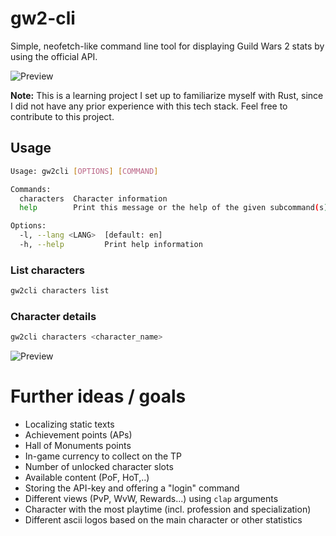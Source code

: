 # gw2-cli
Simple, neofetch-like command line tool for displaying Guild Wars 2 stats by using the official API.

![Preview](https://static.p-meier.dev/account.png)

**Note:** This is a learning project I set up to familiarize myself with Rust, since I did not have any prior experience with this tech stack. Feel free to contribute to this project.

## Usage
```bash
Usage: gw2cli [OPTIONS] [COMMAND]

Commands:
  characters  Character information
  help        Print this message or the help of the given subcommand(s)

Options:
  -l, --lang <LANG>  [default: en]
  -h, --help         Print help information
```

### List characters
```bash
gw2cli characters list
```

### Character details
```bash
gw2cli characters <character_name> 
```
![Preview](https://static.p-meier.dev/character_details.png)

# Further ideas / goals
- Localizing static texts
- Achievement points (APs)
- Hall of Monuments points
- In-game currency to collect on the TP
- Number of unlocked character slots
- Available content (PoF, HoT,..)
- Storing the API-key and offering a "login" command
- Different views (PvP, WvW, Rewards...) using `clap` arguments
- Character with the most playtime (incl. profession and specialization)
- Different ascii logos based on the main character or other statistics
